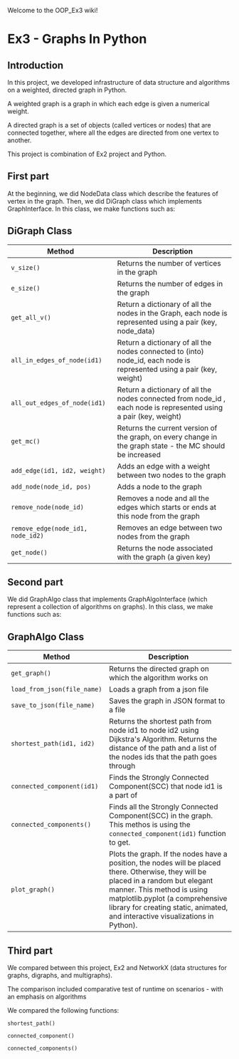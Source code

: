 Welcome to the OOP_Ex3 wiki!

# Ex3 - Graphs In Python

## Introduction

In this project, we developed infrastructure of data structure and algorithms on a weighted, directed graph in Python.

A weighted graph is a graph in which each edge is given a numerical weight.

A directed graph is a set of objects (called vertices or nodes) that are connected together, where all the edges are directed from one vertex to another.

This project is combination of Ex2 project and Python. 



## First part
At the beginning, we did NodeData class which describe the features of vertex in the graph.
Then, we did DiGraph class which implements GraphInterface. In this class, we make functions such as:

## DiGraph Class


| Method  | Description |
------------|----------------
|`v_size()`|Returns the number of vertices in the graph
|`e_size()`|Returns the number of edges in the graph
|`get_all_v()`|Return a dictionary of all the nodes in the Graph, each node is represented using a pair (key, node_data)
|`all_in_edges_of_node(id1)`|Return a dictionary of all the nodes connected to (into) node_id, each node is represented using a pair (key, weight)
|`all_out_edges_of_node(id1)`|Return a dictionary of all the nodes connected from node_id , each node is represented using a pair (key, weight)
|`get_mc()`|Returns the current version of the graph, on every change in the graph state - the MC should be increased
|`add_edge(id1, id2, weight)  `        | Adds an edge with a weight between two nodes to the graph |
| `add_node(node_id, pos)  `                |    Adds a node to the graph                                         
`remove_node(node_id)`|Removes a node and all the edges which starts or ends at this node from the graph
|`remove_edge(node_id1, node_id2) ` |  Removes an edge between two nodes from the graph
|`get_node()` | Returns the node associated with the graph (a given key)



## Second part
We did GraphAlgo class that implements GraphAlgoInterface (which represent a collection of algorithms on graphs). In this class, we make functions such as:

## GraphAlgo Class


| Method  | Description |
------------|----------------
|`get_graph()`|Returns the directed graph on which the algorithm works on
|`load_from_json(file_name)`| Loads a graph from a json file
|`save_to_json(file_name)`|  Saves the graph in JSON format to a file
|`shortest_path(id1, id2)`|Returns the shortest path from node id1 to node id2 using Dijkstra's Algorithm. Returns the distance of the path and a list of the nodes ids that the path goes through
|`connected_component(id1)`| Finds the Strongly Connected Component(SCC) that node id1 is a part of
|`connected_components()`|Finds all the Strongly Connected Component(SCC) in the graph. This methos is using the `connected_component(id1)` function to get.
|`plot_graph() `     |  Plots the graph. If the nodes have a position, the nodes will be placed there. Otherwise, they will be placed in a random but elegant manner. This method is using matplotlib.pyplot (a comprehensive library for creating static, animated, and interactive visualizations in Python).|



## Third part
We compared between this project, Ex2 and NetworkX (data structures for graphs, digraphs, and multigraphs).

The comparison included comparative test of runtime on scenarios - with an emphasis on algorithms

We compared the following functions:

`shortest_path()`

`connected_component()`

`connected_components()`

